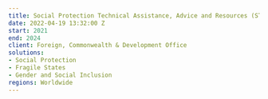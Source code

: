 ```yaml
---
title: Social Protection Technical Assistance, Advice and Resources (STAAR)
date: 2022-04-19 13:32:00 Z
start: 2021
end: 2024
client: Foreign, Commonwealth & Development Office
solutions:
- Social Protection
- Fragile States
- Gender and Social Inclusion
regions: Worldwide
---
```


